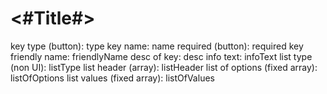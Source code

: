 #  <#Title#>

key type (button): type
key name:          name
required (button): required
key friendly name: friendlyName
desc of key:       desc
info text:         infoText
list type (non UI): listType
list header (array): listHeader
list of options (fixed array): listOfOptions
list values (fixed array): listOfValues
